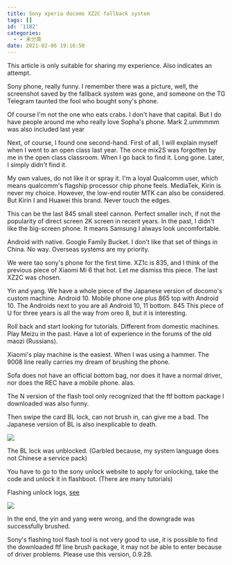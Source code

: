 ```yaml
---
title: Sony xperia docomo XZ2C fallback system
tags: []
id: '1182'
categories:
  - - 未分类
date: 2021-02-06 19:16:50
---
```


This article is only suitable for sharing my experience. Also indicates an attempt.

Sony phone, really funny. I remember there was a picture, well, the screenshot saved by the fallback system was gone, and someone on the TG Telegram taunted the fool who bought sony's phone.

Of course I'm not the one who eats crabs. I don't have that capital. But I do have people around me who really love Sopha's phone. Mark 2.ummmmm was also included last year

Next, of course, I found one second-hand. First of all, I will explain myself when I went to an open class last year. The once mix2S was forgotten by me in the open class classroom. When I go back to find it. Long gone. Later, I simply didn't find it.

My own values, do not like it or spray it. I'm a loyal Qualcomm user, which means qualcomm's flagship processor chip phone feels. MediaTek, Kirin is never my choice. However, the low-end router MTK can also be considered. But Kirin I and Huawei this brand. Never touch the edges.

This can be the last 845 small steel cannon. Perfect smaller inch, if not the popularity of direct screen 2K screen in recent years. In the past, I didn't like the big-screen phone. It means Samsung I always look uncomfortable.

Android with native. Google Family Bucket. I don't like that set of things in China. No way. Overseas systems are my priority.

We were tao sony's phone for the first time. XZ1c is 835, and I think of the previous piece of Xiaomi Mi 6 that hot. Let me dismiss this piece. The last XZ2C was chosen.

Yin and yang. We have a whole piece of the Japanese version of docomo's custom machine. Android 10. Mobile phone one plus 865 top with Android 10. The Androids next to you are all Android 10, 11 bottom. 845 This piece of U for three years is all the way from oreo 8, but it is interesting.

Roll back and start looking for tutorials. Different from domestic machines. Play Meizu in the past. Have a lot of experience in the forums of the old maozi (Russians).

Xiaomi's play machine is the easiest. When I was using a hammer. The 9008 line really carries my dream of brushing the phone.

Sofa does not have an official bottom bag, nor does it have a normal driver, nor does the REC have a mobile phone. alas.

The N version of the flash tool only recognized that the ftf bottom package I downloaded was also funny.

Then swipe the card BL lock, can not brush in, can give me a bad. The Japanese version of BL is also inexplicable to death.

![](https://cdn2.jioushan.top/LightPicture/2022/03/2264fd25bfb1b254.png)

The BL lock was unblocked. (Garbled because, my system language does not Chinese a service pack)

You have to go to the sony unlock website to apply for unlocking, take the code and unlock it in flashboot. (There are many tutorials)

Flashing unlock logs, [see](https://fire.riyi.xyz/xz2c%20docomo%20%E5%88%B7%E6%9C%BA%E6%97%A5%E5%BF%97/)

![](https://cdn2.jioushan.top/LightPicture/2022/03/0fbeee0b3516355a.jpg)

In the end, the yin and yang were wrong, and the downgrade was successfully brushed.

Sony's flashing tool flash tool is not very good to use, it is possible to find the downloaded ftf line brush package, it may not be able to enter because of driver problems. Please use this version, 0.9.28.